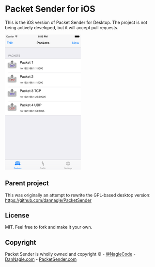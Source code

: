 # Packet Sender for iOS
This is the iOS version of Packet Sender for Desktop. The project is not being actively developed, but it will accept pull requests.

<img alt="Packet Sender Android" width="250px" src="screenshots/iphone-screenshot.png">

## Parent project
This was originally an attempt to rewrite the GPL-based desktop version:
https://github.com/dannagle/PacketSender


## License

MIT. Feel free to fork and make it your own.


## Copyright

Packet Sender is wholly owned and copyright &copy;  -  [@NagleCode](http://twitter.com/NagleCode) - [DanNagle.com](http://DanNagle.com)  -  [PacketSender.com](http://PacketSender.com)
